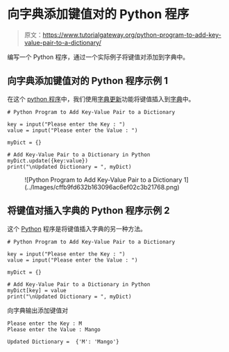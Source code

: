 # 向字典添加键值对的 Python 程序

> 原文：<https://www.tutorialgateway.org/python-program-to-add-key-value-pair-to-a-dictionary/>

编写一个 Python 程序，通过一个实际例子将键值对添加到字典中。

## 向字典添加键值对的 Python 程序示例 1

在这个 [python 程序](https://www.tutorialgateway.org/python-programming-examples/)中，我们使用[字典更新](https://www.tutorialgateway.org/python-dictionary-update/)功能将键值插入到[字典](https://www.tutorialgateway.org/python-dictionary/)中。

```
# Python Program to Add Key-Value Pair to a Dictionary

key = input("Please enter the Key : ")
value = input("Please enter the Value : ")

myDict = {}

# Add Key-Value Pair to a Dictionary in Python
myDict.update({key:value})
print("\nUpdated Dictionary = ", myDict)
```

<figure class="wp-block-image">![Python Program to Add Key-Value Pair to a Dictionary 1](../Images/cffb9fd632b163096ac6ef02c3b21768.png)</figure>

## 将键值对插入字典的 Python 程序示例 2

这个 [Python](https://www.tutorialgateway.org/python-tutorial/) 程序是将键值插入字典的另一种方法。

```
# Python Program to Add Key-Value Pair to a Dictionary

key = input("Please enter the Key : ")
value = input("Please enter the Value : ")

myDict = {}

# Add Key-Value Pair to a Dictionary in Python
myDict[key] = value
print("\nUpdated Dictionary = ", myDict)
```

向字典输出添加键值对

```
Please enter the Key : M
Please enter the Value : Mango

Updated Dictionary =  {'M': 'Mango'}
```